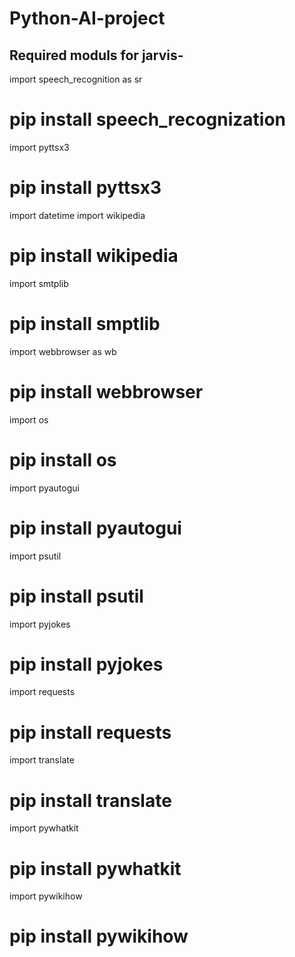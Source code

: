 # Python-AI-project

Required moduls for jarvis-
--------------------------
import speech_recognition as sr
# pip install speech_recognization
import pyttsx3
# pip install pyttsx3
import datetime
import wikipedia
# pip install wikipedia
import smtplib
# pip install smptlib
import webbrowser as wb
# pip install webbrowser
import os
# pip install os
import pyautogui
# pip install pyautogui
import psutil
# pip install psutil
import pyjokes
# pip install pyjokes
import requests
# pip install requests
import translate
# pip install translate
import pywhatkit
# pip install pywhatkit
import pywikihow
# pip install pywikihow
